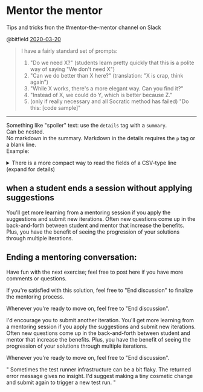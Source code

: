 # Mentor the mentor

Tips and tricks fron the #mentor-the-mentor channel on Slack

@bitfield [2020-03-20](https://exercism-team.slack.com/archives/CM3SY1F2L/p1585402808004500?thread_ts=1585380904.001900&cid=CM3SY1F2L)
> I have a fairly standard set of prompts:
> 1. "Do we need X?" (students learn pretty quickly that this is a polite way of saying "We don't need X")
> 1. "Can we do better than X here?" (translation: "X is crap, think again")
> 1. "While X works, there's a more elegant way. Can you find it?"
> 1. "Instead of X, we could do Y, which is better because Z."
> 1. (only if really necessary and all Socratic method has failed) "Do this: [code sample]"

---
Something like "spoiler" text: use the `details` tag with a `summary`.  
Can be nested.  
No markdown in the summary.
Markdown in the details requires the `p` tag or a blank line.  
Example:
<details>
<summary>There is a more compact way to read the fields of a CSV-type line (expand for details)</summary>
  <details>
  <summary>Use <code>read</code> with a specific <code>IFS</code> value</summary>
  <p>

```bash
line='first;second;third'
IFS=';' read -r a b c <<<"$line"
```
  </p>
  </details>
</details>

## when a student ends a session without applying suggestions

You'll get more learning from a mentoring session if you apply the suggestions and submit new iterations.
Often new questions come up in the back-and-forth between student and mentor that increase the benefits.
Plus, you have the benefit of seeing the progression of your solutions through multiple iterations.

## Ending a mentoring conversation:

Have fun with the next exercise; feel free to post here if you have more comments or questions.
<!-- -->
If you're satisfied with this solution, feel free to "End discussion" to finalize the mentoring process.

Whenever you're ready to move on, feel free to "End discussion".

<!-- -->
I'd encourage you to submit another iteration. You'll get more learning from a mentoring session if you apply the suggestions and submit new iterations. Often new questions come up in the back-and-forth between student and mentor that increase the benefits. Plus, you have the benefit of seeing the progression of your solutions through multiple iterations.

Whenever you're ready to move on, feel free to "End discussion".
<!-- -->


"
Sometimes the test runner infrastructure can be a bit flaky.
The returned error message gives no insight.
I'd suggest making a tiny cosmetic change and submit again to trigger a new test run.
"
